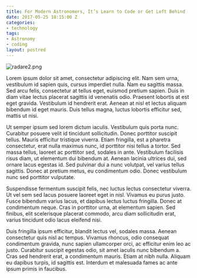 ```yaml
---
title: For Modern Astronomers, It’s Learn to Code or Get Left Behind
date: 2017-05-25 18:15:00 Z
categories:
- technology
tags:
- Astronomy
- coding
layout: postred
---
```


![radare2.png](/uploads/radare2.png)

Lorem ipsum dolor sit amet, consectetur adipiscing elit. Nam sem urna, vestibulum id sapien quis, cursus imperdiet nulla. Nam eu sagittis massa. Sed arcu felis, consectetur at tellus eget, euismod pretium sapien. Duis in diam vitae lectus placerat sagittis id venenatis odio. Praesent lobortis at est eget gravida. Vestibulum id hendrerit erat. Aenean at nisl et lectus aliquam bibendum id eget mauris. Duis tellus magna, luctus lobortis efficitur sed, mattis ut nisi.

Ut semper ipsum sed lorem dictum iaculis. Vestibulum quis porta nunc. Curabitur posuere velit id tincidunt sollicitudin. Donec porttitor suscipit tellus. Mauris efficitur tristique viverra. Etiam fringilla, est a pharetra consectetur, erat nulla maximus nunc, id porttitor nisi tellus a tortor. Sed massa tellus, laoreet ac porttitor sed, sodales in ante. Vestibulum facilisis risus diam, ut elementum dui bibendum at. Aenean lacinia ultrices dui, sed ornare lacus egestas id. Sed pulvinar dui a nunc volutpat, vel varius tellus sagittis. Donec at pretium metus, eu condimentum odio. Donec vestibulum nunc sed porttitor vulputate.

Suspendisse fermentum suscipit felis, nec luctus lectus consectetur viverra. Ut vel sem sed lacus posuere laoreet eget in nisl. Vivamus eu purus justo. Fusce bibendum varius lacus, et dapibus lectus luctus fringilla. Donec at condimentum neque. Cras in porttitor urna, at elementum sapien. Sed finibus, elit scelerisque placerat commodo, arcu diam sollicitudin erat, varius tincidunt odio lacus eleifend nisi.

Duis fringilla ipsum efficitur, blandit lectus vel, sodales massa. Aenean consectetur quis nisl ac tempus. Vivamus rhoncus, odio consequat condimentum gravida, nunc sapien ullamcorper orci, ac efficitur enim leo ac justo. Curabitur suscipit egestas odio, sit amet iaculis nunc bibendum a. Cras sed hendrerit erat, a condimentum mauris. Etiam at nibh nulla. Aliquam eu dapibus turpis, id sagittis est. Interdum et malesuada fames ac ante ipsum primis in faucibus.
